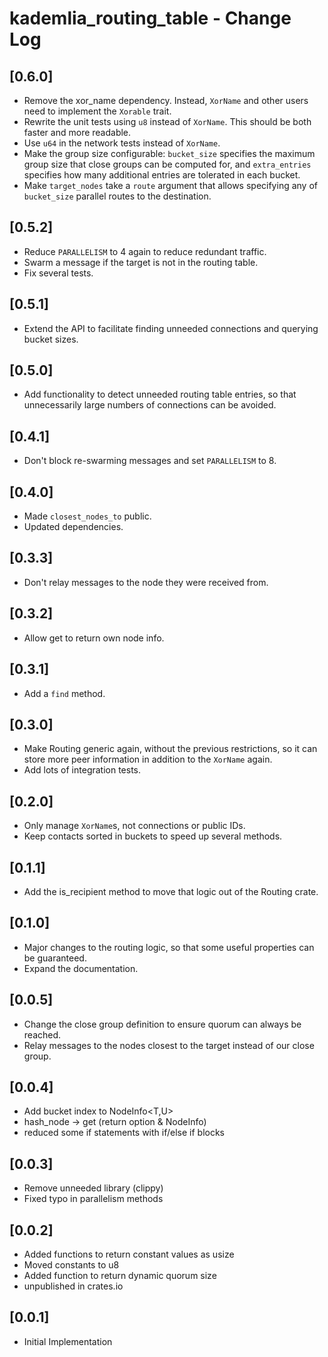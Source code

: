 # kademlia_routing_table - Change Log

## [0.6.0]
- Remove the xor_name dependency. Instead, `XorName` and other users need to
  implement the `Xorable` trait.
- Rewrite the unit tests using `u8` instead of `XorName`. This should be both
  faster and more readable.
- Use `u64` in the network tests instead of `XorName`.
- Make the group size configurable: `bucket_size` specifies the maximum group
  size that close groups can be computed for, and `extra_entries` specifies how
  many additional entries are tolerated in each bucket.
- Make `target_nodes` take a `route` argument that allows specifying any of
  `bucket_size` parallel routes to the destination.

## [0.5.2]
- Reduce `PARALLELISM` to 4 again to reduce redundant traffic.
- Swarm a message if the target is not in the routing table.
- Fix several tests.

## [0.5.1]
- Extend the API to facilitate finding unneeded connections and querying bucket
  sizes.

## [0.5.0]
- Add functionality to detect unneeded routing table entries, so that
  unnecessarily large numbers of connections can be avoided.

## [0.4.1]
- Don't block re-swarming messages and set `PARALLELISM` to 8.

## [0.4.0]
- Made `closest_nodes_to` public.
- Updated dependencies.

## [0.3.3]
- Don't relay messages to the node they were received from.

## [0.3.2]
- Allow get to return own node info.

## [0.3.1]
- Add a `find` method.

## [0.3.0]
- Make Routing generic again, without the previous restrictions, so it can
  store more peer information in addition to the `XorName` again.
- Add lots of integration tests.

## [0.2.0]
- Only manage `XorName`s, not connections or public IDs.
- Keep contacts sorted in buckets to speed up several methods.

## [0.1.1]
- Add the is_recipient method to move that logic out of the Routing crate.

## [0.1.0]
- Major changes to the routing logic, so that some useful properties can be
  guaranteed.
- Expand the documentation.

## [0.0.5]
- Change the close group definition to ensure quorum can always be reached.
- Relay messages to the nodes closest to the target instead of our close group.

## [0.0.4]
- Add bucket index to NodeInfo\<T,U\>
- hash_node -> get (return option & NodeInfo)
- reduced some if statements with if/else if blocks

## [0.0.3]
- Remove unneeded library (clippy)
- Fixed typo in parallelism methods

## [0.0.2]
- Added functions to return constant values as usize
- Moved constants to u8
- Added function to return dynamic quorum size
- unpublished in crates.io

## [0.0.1]
- Initial Implementation
